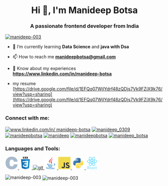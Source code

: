 <h1 align="center">Hi 👋, I'm Manideep Botsa</h1>
<h3 align="center">A passionate frontend developer from India</h3>

<p align="left"> <a href="https://github.com/ryo-ma/github-profile-trophy"><img src="https://github-profile-trophy.vercel.app/?username=manideep-003" alt="manideep-003" /></a> </p>

- 🌱 I’m currently learning **Data Science** and **java with Dsa**

- 📫 How to reach me **manideepbotsa@gmail.com**           
- 📄 Know about my experiences **https://www.linkedin.com/in/manideep-botsa**  
-  my resume [https://drive.google.com/file/d/1EFQq07WjlYdrf48zQDjs7Vk9FZiX9k76/view?usp=sharing](https://drive.google.com/file/d/1EFQq07WjlYdrf48zQDjs7Vk9FZiX9k76/view?usp=sharing)

<h3 align="left">Connect with me:</h3>
<p align="left">
<a href="https://linkedin.com/in/www.linkedin.com/in/ manideep-botsa" target="blank"><img align="center" src="https://raw.githubusercontent.com/rahuldkjain/github-profile-readme-generator/master/src/images/icons/Social/linked-in-alt.svg" alt="www.linkedin.com/in/ manideep-botsa" height="30" width="40" /></a>
<a href="https://kaggle.com/manideep_0309" target="blank"><img align="center" src="https://raw.githubusercontent.com/rahuldkjain/github-profile-readme-generator/master/src/images/icons/Social/kaggle.svg" alt="manideep_0309" height="30" width="40" /></a>
<a href="https://www.codechef.com/users/manideepbotsa" target="blank"><img align="center" src="https://cdn.jsdelivr.net/npm/simple-icons@3.1.0/icons/codechef.svg" alt="manideepbotsa" height="30" width="40" /></a>
<a href="https://www.hackerrank.com/manideep" target="blank"><img align="center" src="https://raw.githubusercontent.com/rahuldkjain/github-profile-readme-generator/master/src/images/icons/Social/hackerrank.svg" alt="manideep" height="30" width="40" /></a>
<a href="https://codeforces.com/profile/manideepbotsa" target="blank"><img align="center" src="https://raw.githubusercontent.com/rahuldkjain/github-profile-readme-generator/master/src/images/icons/Social/codeforces.svg" alt="manideepbotsa" height="30" width="40" /></a>
<a href="https://www.leetcode.com/manideep_botsa" target="blank"><img align="center" src="https://raw.githubusercontent.com/rahuldkjain/github-profile-readme-generator/master/src/images/icons/Social/leet-code.svg" alt="manideep_botsa" height="30" width="40" /></a>
</p>

<h3 align="left">Languages and Tools:</h3>
<p align="left"> <a href="https://www.cprogramming.com/" target="_blank" rel="noreferrer"> <img src="https://raw.githubusercontent.com/devicons/devicon/master/icons/c/c-original.svg" alt="c" width="40" height="40"/> </a> <a href="https://www.w3schools.com/css/" target="_blank" rel="noreferrer"> <img src="https://raw.githubusercontent.com/devicons/devicon/master/icons/css3/css3-original-wordmark.svg" alt="css3" width="40" height="40"/> </a> <a href="https://git-scm.com/" target="_blank" rel="noreferrer"> <img src="https://www.vectorlogo.zone/logos/git-scm/git-scm-icon.svg" alt="git" width="40" height="40"/> </a> <a href="https://www.java.com" target="_blank" rel="noreferrer"> <img src="https://raw.githubusercontent.com/devicons/devicon/master/icons/java/java-original.svg" alt="java" width="40" height="40"/> </a> <a href="https://developer.mozilla.org/en-US/docs/Web/JavaScript" target="_blank" rel="noreferrer"> <img src="https://raw.githubusercontent.com/devicons/devicon/master/icons/javascript/javascript-original.svg" alt="javascript" width="40" height="40"/> </a> <a href="https://www.python.org" target="_blank" rel="noreferrer"> <img src="https://raw.githubusercontent.com/devicons/devicon/master/icons/python/python-original.svg" alt="python" width="40" height="40"/> </a> <a href="https://reactjs.org/" target="_blank" rel="noreferrer"> <img src="https://raw.githubusercontent.com/devicons/devicon/master/icons/react/react-original-wordmark.svg" alt="react" width="40" height="40"/> </a> </p>

<p><img align="left" src="https://github-readme-stats.vercel.app/api/top-langs?username=manideep-003&show_icons=true&locale=en&layout=compact" alt="manideep-003" /></p>

<p>&nbsp;<img align="center" src="https://github-readme-stats.vercel.app/api?username=manideep-003&show_icons=true&locale=en" alt="manideep-003" /></p>


